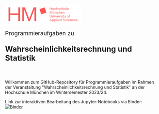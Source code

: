 <img src="logo.png" width="250px">

<br>
<p style="font-size:19px; text-align:left; margin-top: 15px; margin-bottom: 15px">Programmieraufgaben zu</i></p>
<p style="font-size:25px; text-align:left; margin-bottom: 25px"><b>Wahrscheinlichkeitsrechnung und Statistik</b></p>
<br>

Willkommen zum GitHub-Repository für Programmieraufgaben im Rahmen der Veranstaltung "Wahrscheinlichkeitsrechnung und Statistik" an der Hochschule München im Wintersemester 2023/24.

Link zur interaktiven Bearbeitung des Jupyter-Notebooks via Binder: &nbsp; [![Binder](https://mybinder.org/badge_logo.svg)](https://mybinder.org/v2/gh/simonhatzesberger/Wahrscheinlichkeitsrechnung_und_Statistik/HEAD?labpath=WuS_Programmieraufgaben.ipynb)
